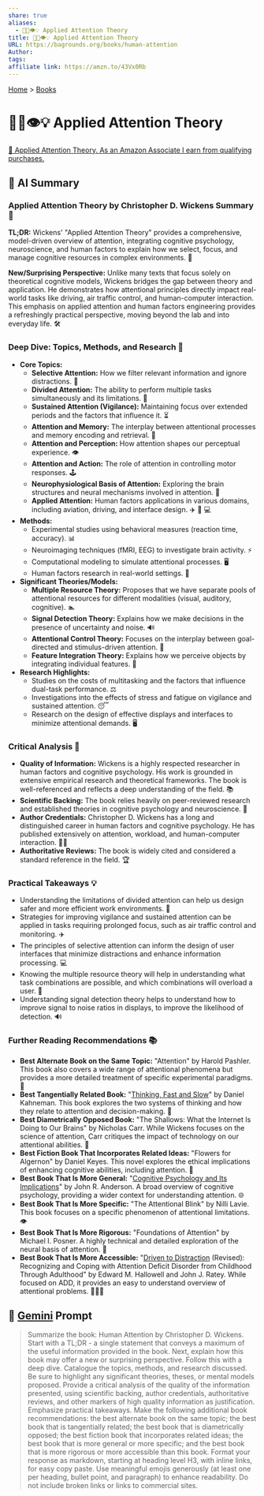 ```yaml
---
share: true
aliases:
  - 🧠🎯👁️💡 Applied Attention Theory
title: 🧠🎯👁️💡 Applied Attention Theory
URL: https://bagrounds.org/books/human-attention
Author: 
tags: 
affiliate link: https://amzn.to/43Vx0Rb
---
```

[Home](../index.md) > [Books](./index.md)  
# 🧠🎯👁️💡 Applied Attention Theory  
[🛒 Applied Attention Theory. As an Amazon Associate I earn from qualifying purchases.](https://amzn.to/43Vx0Rb)  
  
## 🤖 AI Summary  
### Applied Attention Theory by Christopher D. Wickens Summary 🧠  
**TL;DR:** Wickens' "Applied Attention Theory" provides a comprehensive, model-driven overview of attention, integrating cognitive psychology, neuroscience, and human factors to explain how we select, focus, and manage cognitive resources in complex environments. 🚀  
  
**New/Surprising Perspective:** Unlike many texts that focus solely on theoretical cognitive models, Wickens bridges the gap between theory and application. He demonstrates how attentional principles directly impact real-world tasks like driving, air traffic control, and human-computer interaction. This emphasis on applied attention and human factors engineering provides a refreshingly practical perspective, moving beyond the lab and into everyday life. 🛠️  
  
### Deep Dive: Topics, Methods, and Research 🔬  
* **Core Topics:**  
    * **Selective Attention:** How we filter relevant information and ignore distractions. 🎯  
    * **Divided Attention:** The ability to perform multiple tasks simultaneously and its limitations. 🤹  
    * **Sustained Attention (Vigilance):** Maintaining focus over extended periods and the factors that influence it. ⏳  
    * **Attention and Memory:** The interplay between attentional processes and memory encoding and retrieval. 🔗  
    * **Attention and Perception:** How attention shapes our perceptual experience. 👁️  
    * **Attention and Action:** The role of attention in controlling motor responses. 🕹️  
    * **Neurophysiological Basis of Attention:** Exploring the brain structures and neural mechanisms involved in attention. 🧠  
    * **Applied Attention:** Human factors applications in various domains, including aviation, driving, and interface design. ✈️ 🚗 💻  
* **Methods:**  
    * Experimental studies using behavioral measures (reaction time, accuracy). 📊  
    * Neuroimaging techniques (fMRI, EEG) to investigate brain activity. ⚡  
    * Computational modeling to simulate attentional processes. 🖥️  
    * Human factors research in real-world settings. 👷  
* **Significant Theories/Models:**  
    * **Multiple Resource Theory:** Proposes that we have separate pools of attentional resources for different modalities (visual, auditory, cognitive). 🏊  
    * **Signal Detection Theory:** Explains how we make decisions in the presence of uncertainty and noise. 🔊  
    * **Attentional Control Theory:** Focuses on the interplay between goal-directed and stimulus-driven attention. 🚦  
    * **Feature Integration Theory:** Explains how we perceive objects by integrating individual features. 🧩  
* **Research Highlights:**  
    * Studies on the costs of multitasking and the factors that influence dual-task performance. ⚖️  
    * Investigations into the effects of stress and fatigue on vigilance and sustained attention. 😴  
    * Research on the design of effective displays and interfaces to minimize attentional demands. 🖥️  
  
### Critical Analysis 🧐  
* **Quality of Information:** Wickens is a highly respected researcher in human factors and cognitive psychology. His work is grounded in extensive empirical research and theoretical frameworks. The book is well-referenced and reflects a deep understanding of the field. 📚  
* **Scientific Backing:** The book relies heavily on peer-reviewed research and established theories in cognitive psychology and neuroscience. 🔬  
* **Author Credentials:** Christopher D. Wickens has a long and distinguished career in human factors and cognitive psychology. He has published extensively on attention, workload, and human-computer interaction. 🧑‍🏫  
* **Authoritative Reviews:** The book is widely cited and considered a standard reference in the field. 🏆  
  
### Practical Takeaways 💡  
* Understanding the limitations of divided attention can help us design safer and more efficient work environments. 👷  
* Strategies for improving vigilance and sustained attention can be applied in tasks requiring prolonged focus, such as air traffic control and monitoring. ✈️  
* The principles of selective attention can inform the design of user interfaces that minimize distractions and enhance information processing. 💻  
* Knowing the multiple resource theory will help in understanding what task combinations are possible, and which combinations will overload a user. 🤹  
* Understanding signal detection theory helps to understand how to improve signal to noise ratios in displays, to improve the likelihood of detection. 🔊  
  
### Further Reading Recommendations 📚  
* **Best Alternate Book on the Same Topic:** "Attention" by Harold Pashler. This book also covers a wide range of attentional phenomena but provides a more detailed treatment of specific experimental paradigms. 📖  
* **Best Tangentially Related Book:** "[Thinking, Fast and Slow](./thinking-fast-and-slow.md)" by Daniel Kahneman. This book explores the two systems of thinking and how they relate to attention and decision-making. 🧠  
* **Best Diametrically Opposed Book:** "The Shallows: What the Internet Is Doing to Our Brains" by Nicholas Carr. While Wickens focuses on the science of attention, Carr critiques the impact of technology on our attentional abilities. 📱  
* **Best Fiction Book That Incorporates Related Ideas:** "Flowers for Algernon" by Daniel Keyes. This novel explores the ethical implications of enhancing cognitive abilities, including attention. 🌼  
* **Best Book That Is More General:** "[Cognitive Psychology and Its Implications](./cognitive-psychology-and-its-implications.md)" by John R. Anderson. A broad overview of cognitive psychology, providing a wider context for understanding attention. 🌐  
* **Best Book That Is More Specific:** "The Attentional Blink" by Nilli Lavie. This book focuses on a specific phenomenon of attentional limitations. 👁️  
* **Best Book That Is More Rigorous:** "Foundations of Attention" by Michael I. Posner. A highly technical and detailed exploration of the neural basis of attention. 🧠  
* **Best Book That Is More Accessible:** "[Driven to Distraction](./driven-to-distraction.md) (Revised): Recognizing and Coping with Attention Deficit Disorder from Childhood Through Adulthood" by Edward M. Hallowell and John J. Ratey. While focused on ADD, it provides an easy to understand overview of attentional problems. 🧑‍🤝‍🧑  
  
## 💬 [Gemini](https://gemini.google.com) Prompt  
> Summarize the book: Human Attention by Christopher D. Wickens. Start with a TL;DR - a single statement that conveys a maximum of the useful information provided in the book. Next, explain how this book may offer a new or surprising perspective. Follow this with a deep dive. Catalogue the topics, methods, and research discussed. Be sure to highlight any significant theories, theses, or mental models proposed. Provide a critical analysis of the quality of the information presented, using scientific backing, author credentials, authoritative reviews, and other markers of high quality information as justification. Emphasize practical takeaways. Make the following additional book recommendations: the best alternate book on the same topic; the best book that is tangentially related; the best book that is diametrically opposed; the best fiction book that incorporates related ideas; the best book that is more general or more specific; and the best book that is more rigorous or more accessible than this book. Format your response as markdown, starting at heading level H3, with inline links, for easy copy paste. Use meaningful emojis generously (at least one per heading, bullet point, and paragraph) to enhance readability. Do not include broken links or links to commercial sites.  
